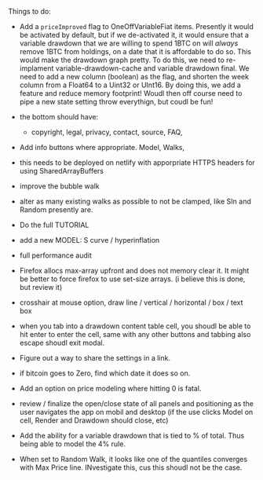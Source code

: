 Things to do:

- Add a `priceImproved` flag to OneOffVariableFiat items. Presently it would be activated by default, but if we de-activated it, it would ensure that a variable drawdown that we are willing to spend 1BTC on will _always_ remove 1BTC from holdings, on a date that it is affordable to do so. This would make the drawdown graph pretty. To do this, we need to re-implament variable-drawdown-cache and variable drawdown final. We need to add a new column (boolean) as the flag, and shorten the week column from a Float64 to a Uint32 or UInt16. By doing this, we add a feature and reduce memory footprint! Woudl then off course need to pipe a new state setting throw everythign, but coudl be fun!

- the bottom should have:
  - copyright, legal, privacy, contact, source, FAQ,
- Add info buttons where appropriate. Model, Walks,
- this needs to be deployed on netlify with apporpriate HTTPS headers for using SharedArrayBuffers
- improve the bubble walk
- alter as many existing walks as possible to not be clamped, like SIn and Random presently are.
- Do the full TUTORIAL
- add a new MODEL: S curve / hyperinflation
- full performance audit
- Firefox allocs max-array upfront and does not memory clear it. It might be better to force firefox to use set-size arrays. (i believe this is done, but review it)
- crosshair at mouse option, draw line / vertical / horizontal / box / text box
- when you tab into a drawdown content table cell, you shoudl be able to hit enter to enter the cell, same with any other buttons and tabbing also escape shoudl exit modal.
- Figure out a way to share the settings in a link.
- if bitcoin goes to Zero, find which date it does so on.
- Add an option on price modeling where hitting 0 is fatal.
- review / finalize the open/close state of all panels and positioning as the user navigates the app on mobil and desktop (if the use clicks Model on cell, Render and Drawdown should close, etc)
- Add the ability for a variable drawdown that is tied to % of total. Thus being able to model the 4% rule.
- When set to Random Walk, it looks like one of the quantiles converges with Max Price line. INvestigate this, cus this shoudl not be the case.
